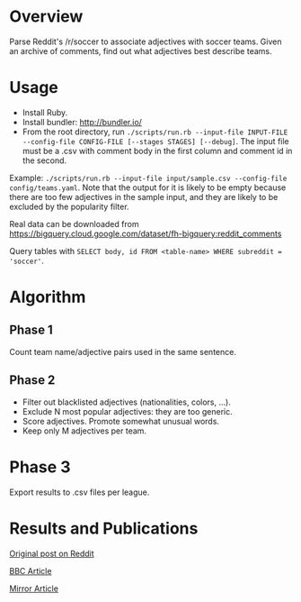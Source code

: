 # Overview
Parse Reddit's /r/soccer to associate adjectives with soccer teams.
Given an archive of comments, find out what adjectives best describe teams.

# Usage
* Install Ruby.
* Install bundler: http://bundler.io/
* From the root directory, run ``./scripts/run.rb --input-file INPUT-FILE --config-file CONFIG-FILE [--stages STAGES] [--debug]``. The input file must be a .csv with comment body in the first column and comment id in the second.

Example: ``./scripts/run.rb --input-file input/sample.csv --config-file config/teams.yaml``. Note that the output for it is likely to be empty because there are too few adjectives in the sample input, and they are likely to be excluded by the popularity filter.

Real data can be downloaded from https://bigquery.cloud.google.com/dataset/fh-bigquery:reddit_comments

Query tables with ``SELECT body, id FROM <table-name> WHERE subreddit = 'soccer'``.

# Algorithm
## Phase 1
Count team name/adjective pairs used in the same sentence.

## Phase 2
* Filter out blacklisted adjectives (nationalities, colors, ...).
* Exclude N most popular adjectives: they are too generic.
* Score adjectives. Promote somewhat unusual words.
* Keep only M adjectives per team.

# Phase 3
Export results to .csv files per league.

# Results and Publications
[Original post on Reddit](https://www.reddit.com/r/soccer/comments/6mb6le/dominant_bayern_diving_barcelona_the_world/)

[BBC Article](http://www.bbc.co.uk/bbcthree/item/27f450f4-007e-4dff-82dc-604cf03c644e)

[Mirror Article](http://www.mirror.co.uk/sport/football/news/premier-league-three-words-arsenal-10770830)
